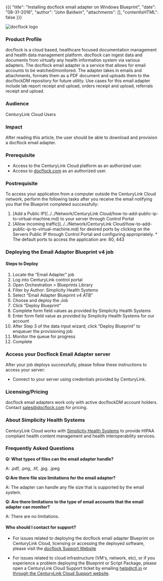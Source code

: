 {{{
  "title": "Installing docflock email adapter on Windows Blueprint",
  "date": "08-31-2016",
  "author": "John Baldwin",
  "attachments": [],
  "contentIsHTML": false
}}}

![docflock logo](../../images/docflock-logo.png)

### Product Profile

docflock is a cloud based, healthcare focused documentation management and health data management platform.  docflock can ingest data and documents from virtually any health information system via various adapters.  The docflock email adapter is a service that allows for email accounts to be watched/monitored.  The adapter takes in emails and attachments, formats them as a PDF document and uploads them to the docflockDM repository for future utility.  Use cases for this email adapter include lab report receipt and upload, orders receipt and upload, referrals receipt and upload.



### Audience
CenturyLink Cloud Users

### Impact
After reading this article, the user should be able to download and provision a docflock email adapter.


### Prerequisite
- Access to the CenturyLink Cloud platform as an authorized user.
- Access to [docflock.com](http://docflock.com/) as an authorized user.

### Postrequisite

To access your application from a computer outside the CenturyLink Cloud network, perform the following tasks after you receive the email notifying you that the Blueprint completed successfully:
  1. [Add a Public IP](../../Network/CenturyLink Cloud/how-to-add-public-ip-to-virtual-machine.md) to your server through Control Portal
  2. [Allow incoming traffic](../../Network/CenturyLink Cloud/how-to-add-public-ip-to-virtual-machine.md) for desired ports by clicking on the Servers Public IP through Control Portal and configuring appropriately.
    * The default ports to access the application are: 80, 443

### Deploying the Email Adapter Blueprint v4 job

#### Steps to Deploy
1. Locate the “Email Adapter” job
  1. Log into CenturyLink control portal
  2. Open Orchestration > Blueprints Library
  3. Filter by Author: Simplicity Health Systems
  4. Select “Email Adapter Blueprint v4 ATB”
2. Choose and deploy the Job
  1. Click “Deploy Blueprint”
3. Complete form field values as provided by Simplicity Health Systems
  1. Enter form field value as provided by Simplicity Health Systems for our account
  2. After Step 3 of the data input wizard, click “Deploy Blueprint” to enqueuer the provisioning job
4. Monitor the queue for progress
5. Complete

### Access your Docflock Email Adapter server
After your job deploys successfully, please follow these instructions to access your server:

* Connect to your server using credentials provided by CenturyLink.

### Licensing/Pricing
docflock email adapters work only with active docflockDM account holders.  Contact sales@docflock.com for pricing.

### About Simplicity Health Systems
CenturyLink Cloud works with [Simplicity Health Systems](http://www.docflock.com) to provide HIPAA compliant health content management and health interoperability services.


### Frequently Asked Questions

**Q: What types of files can the email adapter handle?**

A: .pdf, .png, .tif, .jpg. .jpeg

**Q:Are there file size limitations for the email adapter?**

A: The adapter can handle any file size that is supported by the email system.  

**Q: Are there limitations to the type of email accounts that the email adapter can monitor?**

A: There are no limitations.


#### Who should I contact for support?
* For issues related to deploying the docflock email adapter Blueprint on CenturyLink Cloud, licensing or accessing the deployed software, please visit the [docflock Support Website](http://support.docflock.com)

* For issues related to cloud infrastructure (VM's, network, etc), or if you experience a problem deploying the Blueprint or Script Package, please open a CenturyLink Cloud Support ticket by emailing [help@ctl.io](mailto:help@ctl.io) or [through the CenturyLink Cloud Support website](https://t3n.zendesk.com/tickets/new).
